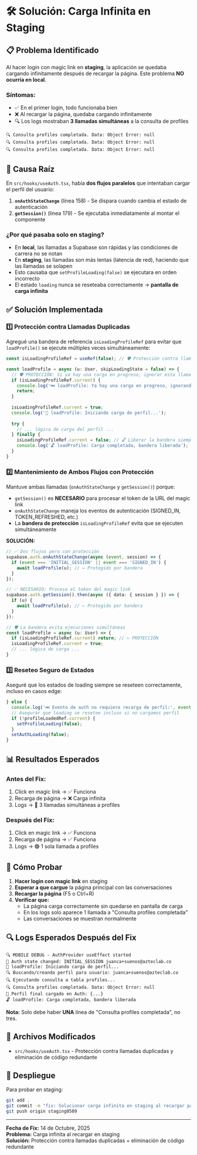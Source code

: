 # 🛠️ Solución: Carga Infinita en Staging

## 📋 Problema Identificado

Al hacer login con magic link en **staging**, la aplicación se quedaba cargando infinitamente después de recargar la página. Este problema **NO ocurría en local**.

### Síntomas:
- ✅ En el primer login, todo funcionaba bien
- ❌ Al recargar la página, quedaba cargando infinitamente
- 🔍 Los logs mostraban **3 llamadas simultáneas** a la consulta de profiles

```
🔍 Consulta profiles completada. Data: Object Error: null
🔍 Consulta profiles completada. Data: Object Error: null
🔍 Consulta profiles completada. Data: Object Error: null
```

## 🎯 Causa Raíz

En `src/hooks/useAuth.tsx`, había **dos flujos paralelos** que intentaban cargar el perfil del usuario:

1. **`onAuthStateChange`** (línea 158) - Se dispara cuando cambia el estado de autenticación
2. **`getSession()`** (línea 179) - Se ejecutaba inmediatamente al montar el componente

### ¿Por qué pasaba solo en staging?

- En **local**, las llamadas a Supabase son rápidas y las condiciones de carrera no se notan
- En **staging**, las llamadas son más lentas (latencia de red), haciendo que las llamadas se solapen
- Esto causaba que `setProfileLoading(false)` se ejecutara en orden incorrecto
- El estado `loading` nunca se reseteaba correctamente → **pantalla de carga infinita**

## ✅ Solución Implementada

### 1️⃣ Protección contra Llamadas Duplicadas

Agregué una bandera de referencia `isLoadingProfileRef` para evitar que `loadProfile()` se ejecute múltiples veces simultáneamente:

```typescript
const isLoadingProfileRef = useRef(false); // 🛡️ Protección contra llamadas duplicadas

const loadProfile = async (u: User, skipLoadingState = false) => {
  // 🛡️ PROTECCIÓN: Si ya hay una carga en progreso, ignorar esta llamada
  if (isLoadingProfileRef.current) {
    console.log('⏭️ loadProfile: Ya hay una carga en progreso, ignorando...');
    return;
  }
  
  isLoadingProfileRef.current = true;
  console.log('🔐 loadProfile: Iniciando carga de perfil...');
  
  try {
    // ... lógica de carga del perfil ...
  } finally {
    isLoadingProfileRef.current = false; // 🔓 Liberar la bandera siempre
    console.log('🔓 loadProfile: Carga completada, bandera liberada');
  }
}
```

### 2️⃣ Mantenimiento de Ambos Flujos con Protección

Mantuve ambas llamadas (`onAuthStateChange` y `getSession()`) porque:
- `getSession()` es **NECESARIO** para procesar el token de la URL del magic link
- `onAuthStateChange` maneja los eventos de autenticación (SIGNED_IN, TOKEN_REFRESHED, etc.)
- La **bandera de protección** `isLoadingProfileRef` evita que se ejecuten simultáneamente

**SOLUCIÓN:**
```typescript
// ✅ Dos flujos pero con protección
supabase.auth.onAuthStateChange(async (event, session) => {
  if (event === 'INITIAL_SESSION' || event === 'SIGNED_IN') {
    await loadProfile(u); // ← Protegido por bandera
  }
});

// ✅ NECESARIO: Procesa el token del magic link
supabase.auth.getSession().then(async ({ data: { session } }) => {
  if (u) {
    await loadProfile(u); // ← Protegido por bandera
  }
});

// 🛡️ La bandera evita ejecuciones simultáneas
const loadProfile = async (u: User) => {
  if (isLoadingProfileRef.current) return; // ← PROTECCIÓN
  isLoadingProfileRef.current = true;
  // ... lógica de carga ...
}
```

### 3️⃣ Reseteo Seguro de Estados

Aseguré que los estados de loading siempre se reseteen correctamente, incluso en casos edge:

```typescript
} else {
  console.log('⏭️ Evento de auth no requiere recarga de perfil:', event);
  // Asegurar que loading se resetee incluso si no cargamos perfil
  if (!profileLoadedRef.current) {
    setProfileLoading(false);
  }
  setAuthLoading(false);
}
```

## 📊 Resultados Esperados

### Antes del Fix:
1. Click en magic link → ✅ Funciona
2. Recarga de página → ❌ Carga infinita
3. Logs → 🔴 3 llamadas simultáneas a profiles

### Después del Fix:
1. Click en magic link → ✅ Funciona
2. Recarga de página → ✅ Funciona
3. Logs → 🟢 1 sola llamada a profiles

## 🧪 Cómo Probar

1. **Hacer login con magic link** en staging
2. **Esperar a que cargue** la página principal con las conversaciones
3. **Recargar la página** (F5 o Ctrl+R)
4. **Verificar que:**
   - La página carga correctamente sin quedarse en pantalla de carga
   - En los logs solo aparece 1 llamada a "Consulta profiles completada"
   - Las conversaciones se muestran normalmente

## 🔍 Logs Esperados Después del Fix

```
🔍 MOBILE DEBUG - AuthProvider useEffect started
🔄 Auth state changed: INITIAL_SESSION juanca+suenos@azteclab.co
🔐 loadProfile: Iniciando carga de perfil...
🔍 Buscando/creando perfil para usuario: juanca+suenos@azteclab.co
🔍 Ejecutando consulta a tabla profiles...
🔍 Consulta profiles completada. Data: Object Error: null
🏁 Perfil final cargado en Auth: {...}
🔓 loadProfile: Carga completada, bandera liberada
```

**Nota:** Solo debe haber **UNA** línea de "Consulta profiles completada", no tres.

## 📝 Archivos Modificados

- `src/hooks/useAuth.tsx` - Protección contra llamadas duplicadas y eliminación de código redundante

## 🚀 Despliegue

Para probar en staging:
```bash
git add .
git commit -m "fix: Solucionar carga infinita en staging al recargar página"
git push origin staging0509
```

---

**Fecha de Fix:** 14 de Octubre, 2025  
**Problema:** Carga infinita al recargar en staging  
**Solución:** Protección contra llamadas duplicadas + eliminación de código redundante

